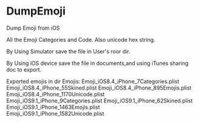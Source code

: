 # DumpEmoji
Dump Emoji from iOS 

All the Emoji Categories and Code. Also unicode hex string.

By Using Simulator save the file in User's roor dir.

By Using iOS device save the file in documents,and using iTunes sharing doc to export.


Exported emojis in dir Emojis:
Emoji_iOS8.4_iPhone_7Categories.plist
Emoji_iOS8.4_iPhone_55Skined.plist
Emoji_iOS8.4_iPhone_895Emojis.plist
Emoji_iOS8.4_iPhone_1170Unicode.plist
Emoji_iOS9.1_iPhone_9Categories.plist
Emoji_iOS9.1_iPhone_62Skined.plist
Emoji_iOS9.1_iPhone_1463Emojis.plist
Emoji_iOS9.1_iPhone_1582Unicode.plist

